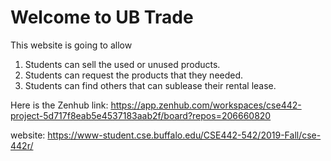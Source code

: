# Welcome to UB Trade
This website is going to allow
1. Students can sell the used or unused products.
2. Students can request the products that they needed.
3. Students can find others that can sublease their rental lease.

Here is the Zenhub link:
https://app.zenhub.com/workspaces/cse442-project-5d717f8eab5e4537183aab2f/board?repos=206660820


website:
https://www-student.cse.buffalo.edu/CSE442-542/2019-Fall/cse-442r/

